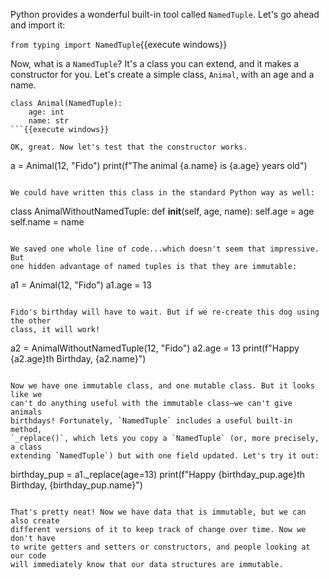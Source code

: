 Python provides a wonderful built-in tool called `NamedTuple`. Let's go
ahead and import it:

`from typing import NamedTuple`{{execute windows}}

Now, what is a `NamedTuple`? It's a class you can extend, and it makes a
constructor for you. Let's create a simple class, `Animal`, with an age and a
name.

```
class Animal(NamedTuple):
    age: int
    name: str
```{{execute windows}}

OK, great. Now let's test that the constructor works.

```
a = Animal(12, "Fido")
print(f"The animal {a.name} is {a.age} years old")
```{{execute windows}}

We could have written this class in the standard Python way as well:

```
class AnimalWithoutNamedTuple:
    def __init__(self, age, name):
        self.age = age
        self.name = name
```{{execute windows}}

We saved one whole line of code...which doesn't seem that impressive. But
one hidden advantage of named tuples is that they are immutable:

```
a1 = Animal(12, "Fido")
a1.age = 13
```{{execute windows}}

Fido's birthday will have to wait. But if we re-create this dog using the other
class, it will work!

```
a2 = AnimalWithoutNamedTuple(12, "Fido")
a2.age = 13
print(f"Happy {a2.age}th Birthday, {a2.name}")
```{{execute windows}}

Now we have one immutable class, and one mutable class. But it looks like we
can't do anything useful with the immutable class—we can't give animals
birthdays! Fortunately, `NamedTuple` includes a useful built-in method,
`_replace()`, which lets you copy a `NamedTuple` (or, more precisely, a class
extending `NamedTuple`) but with one field updated. Let's try it out:

```
birthday_pup = a1._replace(age=13)
print(f"Happy {birthday_pup.age}th Birthday, {birthday_pup.name}")
```{{execute windows}}

That's pretty neat! Now we have data that is immutable, but we can also create
different versions of it to keep track of change over time. Now we don't have
to write getters and setters or constructors, and people looking at our code
will immediately know that our data structures are immutable.
